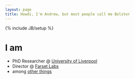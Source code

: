 ```yaml
---
layout: page
title: Howdi, I'm Andrew, but most people call me Bolster
---
```

{% include JB/setup %}

# I am
  * PhD Researcher @ [University of Liverpool](http://liv.ac.uk)
  * Director @ [Farset Labs](http://farsetlabs.org.uk)
  * among [other things](/about)
